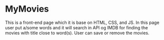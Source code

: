 # MyMovies
This is a front-end page which it is base on HTML, CSS, and JS. In this page user put a/some words and it will search in API og IMDB for finding the movies with title 
close to word(s). User can save or remove the movies.

